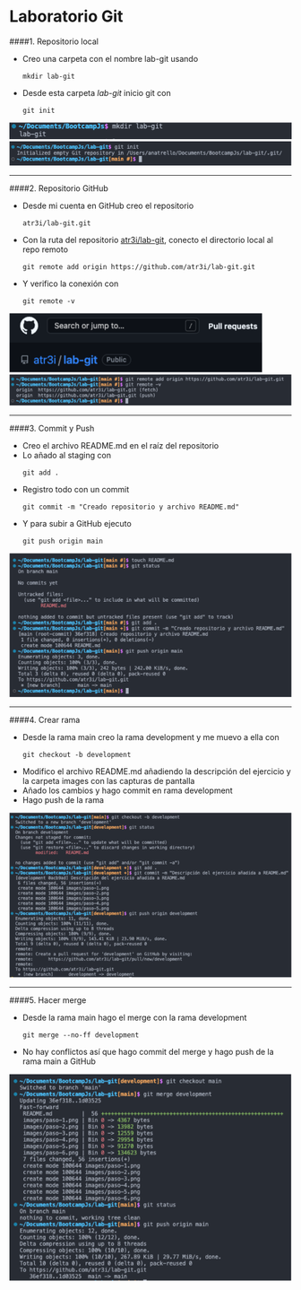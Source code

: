 # Laboratorio Git

####1. Repositorio local
   
- Creo una carpeta con el nombre lab-git usando 
  ```
  mkdir lab-git
  ```
        
- Desde esta carpeta *lab-git* inicio git con 
  ```
  git init
  ```
![Paso 1](images/paso-1.png)
![Paso 2](images/paso-2.png)

---
####2. Repositorio GitHub

- Desde mi cuenta en GitHub creo el repositorio 
  ```
  atr3i/lab-git.git
  ```

- Con la ruta del repositorio [atr3i/lab-git](https://github.com/atr3i/lab-git.git), conecto el directorio local al repo remoto
    ```
    git remote add origin https://github.com/atr3i/lab-git.git
    ``` 

-  Y verifico la conexión con 
    ```
    git remote -v
    ```
![Paso 3](images/paso-3.png)
![Paso 4](images/paso-4.png)

---
####3. Commit y Push
   
- Creo el archivo README.md en el raíz del repositorio
- Lo añado al staging con 
    ```
    git add .
    ```
- Registro todo con un commit
    ```
    git commit -m "Creado repositorio y archivo README.md"
    ```
- Y para subir a GitHub ejecuto 
  ```
  git push origin main
  ```
    
![Paso 5](images/paso-5.png)
    
---
####4. Crear rama
   
- Desde la rama main creo la rama development y me muevo a ella con 
  ```
  git checkout -b development
  ```
- Modifico el archivo README.md añadiendo la descripción del ejercicio y la carpeta images con las capturas de pantalla
- Añado los cambios y hago commit en rama development
- Hago push de la rama
  
![Paso 6](images/paso-6.png)

---
####5. Hacer merge
   
- Desde la rama main hago el merge con la rama development 
    ```
    git merge --no-ff development
    ```
- No hay conflictos así que hago commit del merge y hago push de la rama main a GitHub

![Paso 7](images/paso-7.png)